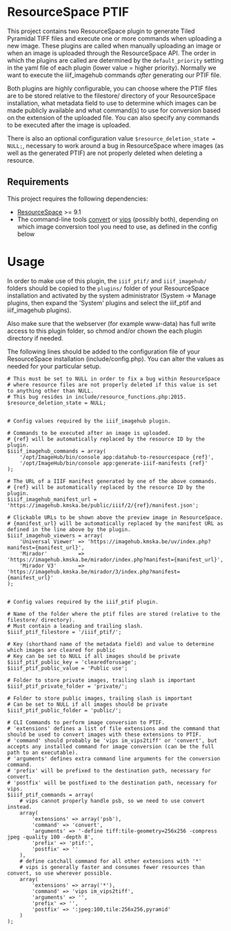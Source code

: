 # ResourceSpace PTIF

This project contains two ResourceSpace plugin to generate Tiled Pyramidal TIFF files and execute one or more commands when uploading a new image. These plugins are called when manually uploading an image or when an image is uploaded through the ResourceSpace API. The order in which the plugins are called are determined by the ``default_priority`` setting in the yaml file of each plugin (lower value = higher priority). Normally we want to execute the iiif_imagehub commands *after* generating our PTIF file.

Both plugins are highly configurable, you can choose where the PTIF files are to be stored relative to the filestore/ directory of your ResourceSpace installation, what metadata field to use to determine which images can be made publicly available and what command(s) to use for conversion based on the extension of the uploaded file. You can also specify any commands to be executed after the image is uploaded.

There is also an optional configuration value ``$resource_deletion_state = NULL;``, necessary to work around a bug in ResourceSpace where images (as well as the generated PTIF) are not properly deleted when deleting a resource.

## Requirements

This project requires the following dependencies:
* [ResourceSpace](https://www.resourcespace.com/get) >= 9.1
* The command-line tools [convert](https://imagemagick.org/) or [vips](https://github.com/libvips/libvips) (possibly both), depending on which image conversion tool you need to use, as defined in the config below

# Usage

In order to make use of this plugin, the ``iiif_ptif/`` and ``iiif_imagehub/`` folders should be copied to the ``plugins/`` folder of your ResourceSpace installation and activated by the system administrator (System -> Manage plugins, then expand the 'System' plugins and select the iiif_ptif and iiif_imagehub plugins).

Also make sure that the webserver (for example www-data) has full write access to this plugin folder, so chmod and/or chown the each plugin directory if needed.

The following lines should be added to the configuration file of your ResourceSpace installation (include/config.php). You can alter the values as needed for your particular setup.

```
# This must be set to NULL in order to fix a bug within ResourceSpace
# where resource files are not properly deleted if this value is set to anything other than NULL.
# This bug resides in include/resource_functions.php:2015.
$resource_deletion_state = NULL;


# Config values required by the iiif_imagehub plugin.

# Commands to be executed after an image is uploaded.
# {ref} will be automatically replaced by the resource ID by the plugin.
$iiif_imagehub_commands = array(
    '/opt/ImageHub/bin/console app:datahub-to-resourcespace {ref}',
    '/opt/ImageHub/bin/console app:generate-iiif-manifests {ref}'
);

# The URL of a IIIF manifest generated by one of the above commands.
# {ref} will be automatically replaced by the resource ID by the plugin.
$iiif_imagehub_manifest_url = 'https://imagehub.kmska.be/public/iiif/2/{ref}/manifest.json';

# Clickable URLs to be shown above the preview image in ResourceSpace.
# {manifest_url} will be automatically replaced by the manifest URL as defined in the line above by the plugin.
$iiif_imagehub_viewers = array(
    'Universal Viewer' => 'https://imagehub.kmska.be/uv/index.php?manifest={manifest_url}',
    'Mirador'          => 'https://imagehub.kmska.be/mirador/index.php?manifest={manifest_url}',
    'Mirador V3'       => 'https://imagehub.kmska.be/mirador/3/index.php?manifest={manifest_url}'
);


# Config values required by the iiif_ptif plugin.

# Name of the folder where the ptif files are stored (relative to the filestore/ directory).
# Must contain a leading and trailing slash.
$iiif_ptif_filestore = '/iiif_ptif/';

# Key (shorthand name of the metadata field) and value to determine which images are cleared for public
# Key can be set to NULL if all images should be private
$iiif_ptif_public_key = 'clearedforusage';
$iiif_ptif_public_value = 'Public use';

# Folder to store private images, trailing slash is important
$iiif_ptif_private_folder = 'private/';

# Folder to store public images, trailing slash is important
# Can be set to NULL if all images should be private
$iiif_ptif_public_folder = 'public/';

# CLI Commands to perform image conversion to PTIF.
# 'extensions' defines a list of file extensions and the command that should be used to convert images with these extensions to PTIF.
# 'command' should probably be 'vips im_vips2tiff' or 'convert', but accepts any installed command for image conversion (can be the full path to an executable).
# 'arguments' defines extra command line arguments for the conversion command.
# 'prefix' will be prefixed to the destination path, necessary for convert.
# 'postfix' will be postfixed to the destination path, necessary for vips.
$iiif_ptif_commands = array(
    # vips cannot properly handle psb, so we need to use convert instead.
    array(
        'extensions' => array('psb'),
        'command' => 'convert',
        'arguments' => '-define tiff:tile-geometry=256x256 -compress jpeg -quality 100 -depth 8',
        'prefix' => 'ptif:',
        'postfix' => ''
    ),
    # define catchall command for all other extensions with '*'
    # vips is generally faster and consumes fewer resources than convert, so use wherever possible.
    array(
        'extensions' => array('*'),
        'command' => 'vips im_vips2tiff',
        'arguments' => '',
        'prefix' => '',
        'postfix' => ':jpeg:100,tile:256x256,pyramid'
    )
);

```
